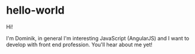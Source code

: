 # hello-world

Hi!

I'm Dominik, in general I'm interesting JavaScript (AngularJS) and I want to develop with front end profession.
You'll hear about me yet!

